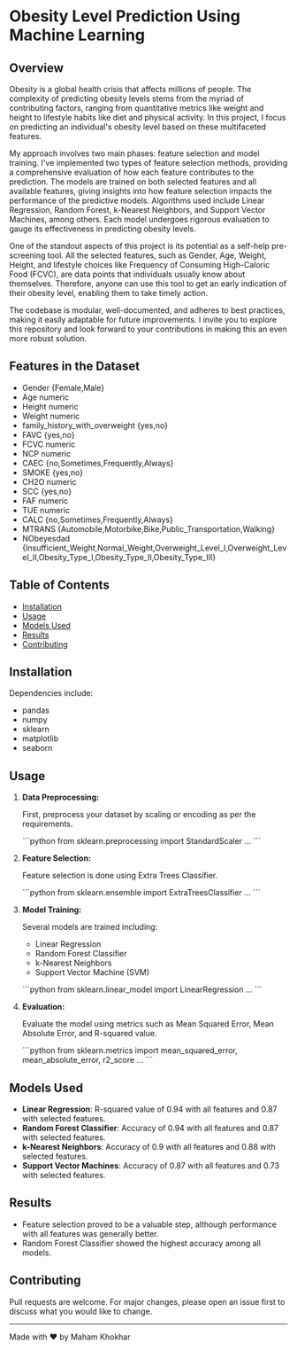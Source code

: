 # Obesity Level Prediction Using Machine Learning

## Overview

Obesity is a global health crisis that affects millions of people. The complexity of predicting obesity levels stems from the myriad of contributing factors, ranging from quantitative metrics like weight and height to lifestyle habits like diet and physical activity. In this project, I focus on predicting an individual's obesity level based on these multifaceted features. 

My approach involves two main phases: feature selection and model training. I've implemented two types of feature selection methods, providing a comprehensive evaluation of how each feature contributes to the prediction. The models are trained on both selected features and all available features, giving insights into how feature selection impacts the performance of the predictive models. Algorithms used include Linear Regression, Random Forest, k-Nearest Neighbors, and Support Vector Machines, among others. Each model undergoes rigorous evaluation to gauge its effectiveness in predicting obesity levels.

One of the standout aspects of this project is its potential as a self-help pre-screening tool. All the selected features, such as Gender, Age, Weight, Height, and lifestyle choices like Frequency of Consuming High-Caloric Food (FCVC), are data points that individuals usually know about themselves. Therefore, anyone can use this tool to get an early indication of their obesity level, enabling them to take timely action.

The codebase is modular, well-documented, and adheres to best practices, making it easily adaptable for future improvements. I invite you to explore this repository and look forward to your contributions in making this an even more robust solution.


## Features in the Dataset

- Gender {Female,Male}
- Age numeric
- Height numeric
- Weight numeric
- family_history_with_overweight {yes,no}
- FAVC {yes,no}
- FCVC numeric
- NCP numeric
- CAEC {no,Sometimes,Frequently,Always}
- SMOKE {yes,no}
- CH2O numeric
- SCC {yes,no}
- FAF numeric
- TUE numeric
- CALC {no,Sometimes,Frequently,Always}
- MTRANS {Automobile,Motorbike,Bike,Public_Transportation,Walking}
- NObeyesdad {Insufficient_Weight,Normal_Weight,Overweight_Level_I,Overweight_Level_II,Obesity_Type_I,Obesity_Type_II,Obesity_Type_III}

## Table of Contents
- [Installation](#installation)
- [Usage](#usage)
- [Models Used](#models-used)
- [Results](#results)
- [Contributing](#contributing)


## Installation

Dependencies include:
- pandas
- numpy
- sklearn
- matplotlib
- seaborn

## Usage

1. **Data Preprocessing:**

    First, preprocess your dataset by scaling or encoding as per the requirements.

    \```python
    from sklearn.preprocessing import StandardScaler
    ...
    \```

2. **Feature Selection:**

    Feature selection is done using Extra Trees Classifier.

    \```python
    from sklearn.ensemble import ExtraTreesClassifier
    ...
    \```

3. **Model Training:**

    Several models are trained including:
    - Linear Regression
    - Random Forest Classifier
    - k-Nearest Neighbors
    - Support Vector Machine (SVM)
    
    \```python
    from sklearn.linear_model import LinearRegression
    ...
    \```

4. **Evaluation:**

    Evaluate the model using metrics such as Mean Squared Error, Mean Absolute Error, and R-squared value.

    \```python
    from sklearn.metrics import mean_squared_error, mean_absolute_error, r2_score
    ...
    \```

## Models Used
- **Linear Regression**: R-squared value of 0.94 with all features and 0.87 with selected features.
- **Random Forest Classifier**: Accuracy of 0.94 with all features and 0.87 with selected features.
- **k-Nearest Neighbors**: Accuracy of 0.9 with all features and 0.88 with selected features.
- **Support Vector Machines**: Accuracy of 0.87 with all features and 0.73 with selected features.

## Results
- Feature selection proved to be a valuable step, although performance with all features was generally better.
- Random Forest Classifier showed the highest accuracy among all models.

## Contributing
Pull requests are welcome. For major changes, please open an issue first to discuss what you would like to change.


---

Made with :heart: by Maham Khokhar

